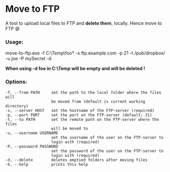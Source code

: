 # Move to FTP

A tool to upload local files to FTP and **delete them**, locally. Hence move to FTP :smile:


### Usage:

move-to-ftp.exe -f C:\Temp\foo\* -s ftp.example.com -p 21 -t /pub/dropbox/ -u joe -P mySecret -d

**When using -d foo in C:\Temp will be empty and will be deleted !**

### Options:
    -f, --from PATH     set the path to the local folder where the files will
                        be moved from (default is current working directory)
    -s, --server HOST   set the hostname of the FTP-server (required)
    -p, --port PORT     set the port on the FTP-server (default: 21)
    -t, --to PATH       set the remote path on the FTP-server where the files
                        will be moved to
    -u, --username USERNAME
                        set the username of the user on the FTP-server to
                        login with (required)
    -P, --password PASSWORD
                        set the password of the user on the FTP-server to
                        login with (required)
    -d, --delete        deletes emptied folders after moving files
    -h, --help          prints this help
